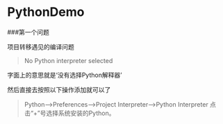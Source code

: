 # PythonDemo

###第一个问题

项目转移遇见的编译问题

> No Python interpreter selected

字面上的意思就是‘没有选择Python解释器’

然后直接去按照以下操作添加就可以了

> Python–>Preferences–>Project Interpreter–>Python Interpreter 
> 点击“+”号选择系统安装的Python。


